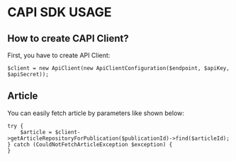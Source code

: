 # CAPI SDK USAGE

## How to create CAPI Client?

First, you have to create API Client:

```
$client = new ApiClient(new ApiClientConfiguration($endpoint, $apiKey, $apiSecret));
```

## Article

You can easily fetch article by parameters like shown below:

```
try {
    $article = $client->getArticleRepositoryForPublication($publicationId)->find($articleId);
} catch (CouldNotFetchArticleException $exception) {
}
```
